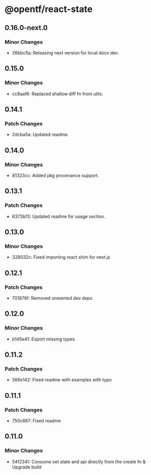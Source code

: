 # @opentf/react-state

## 0.16.0-next.0

### Minor Changes

- 26bbc5a: Releasing next version for local docs dev.

## 0.15.0

### Minor Changes

- cc8aaf6: Replaced shallow diff fn from utils.

## 0.14.1

### Patch Changes

- 2dcba5a: Updated readme.

## 0.14.0

### Minor Changes

- 81323cc: Added pkg provenance support.

## 0.13.1

### Patch Changes

- 6373bf3: Updated readme for usage section.

## 0.13.0

### Minor Changes

- 328032c: Fixed importing react shim for next.js

## 0.12.1

### Patch Changes

- 701876f: Removed unwanted dev deps

## 0.12.0

### Minor Changes

- b145e41: Export missing types

## 0.11.2

### Patch Changes

- 566e142: Fixed readme with examples with typo

## 0.11.1

### Patch Changes

- 750c867: Fixed readme

## 0.11.0

### Minor Changes

- 54f2341: Consume set state and api directly from the create fn & Upgrade build
